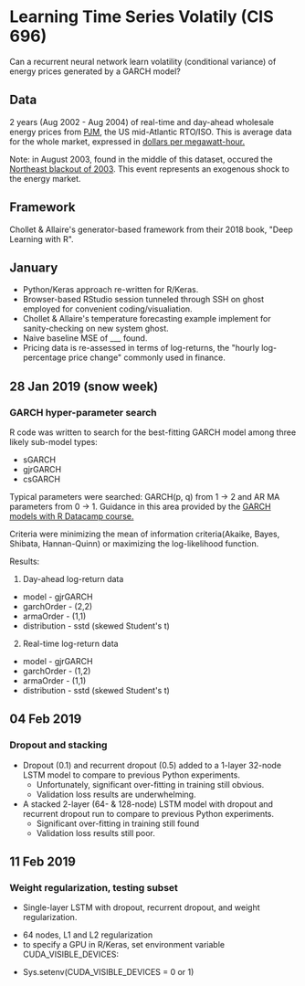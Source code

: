 # Learning Time Series Volatily (CIS 696)

Can a recurrent neural network learn volatility (conditional variance) of energy prices generated by a GARCH model?

## Data

2 years (Aug 2002 - Aug 2004) of real-time and day-ahead wholesale energy prices from [PJM](https://www.pjm.com/markets-and-operations/energy.aspx), the US mid-Atlantic RTO/ISO. This is average data for the whole market, expressed in [dollars per megawatt-hour.](https://www.pjm.com/en/Glossary#index_L)

Note: in August 2003, found in the middle of this dataset, occured the [Northeast blackout of 2003](https://en.wikipedia.org/wiki/Northeast_blackout_of_2003). This event represents an exogenous shock to the energy market.

## Framework

Chollet & Allaire's generator-based framework from their 2018 book, "Deep Learning with R".

## January

* Python/Keras approach re-written for R/Keras.
* Browser-based RStudio session tunneled through SSH on ghost employed for convenient coding/visualiation.
* Chollet & Allaire's temperature forecasting example implement for sanity-checking on new system ghost.
* Naive baseline MSE of ___ found.
* Pricing data is re-assessed in terms of log-returns, the "hourly log-percentage price change" commonly used in finance.

## 28 Jan 2019 (snow week)
### GARCH hyper-parameter search

R code was written to search for the best-fitting GARCH model among three likely sub-model types:
* sGARCH
* gjrGARCH
* csGARCH

Typical parameters were searched: GARCH(p, q) from 1 -> 2 and AR MA parameters from 0 -> 1. Guidance in this area provided by the [GARCH models with R Datacamp course.](https://www.datacamp.com/courses/garch-models-in-r)

Criteria were minimizing the mean of information criteria(Akaike, Bayes, Shibata, Hannan-Quinn) or maximizing the log-likelihood function.

Results:
1. Day-ahead log-return data
  * model       - gjrGARCH
  * garchOrder  - (2,2)
  * armaOrder   - (1,1)
  * distribution - sstd (skewed Student's t)
2. Real-time log-return data
  * model       - gjrGARCH
  * garchOrder  - (1,2)
  * armaOrder   - (1,1)
  * distribution - sstd (skewed Student's t)
  
## 04 Feb 2019
### Dropout and stacking

* Dropout (0.1) and recurrent dropout (0.5) added to a 1-layer 32-node LSTM model to compare to previous Python experiments.
  - Unfortunately, significant over-fitting in training still obvious.
  - Validation loss results are underwhelming.
* A stacked 2-layer (64- & 128-node) LSTM model with dropout and recurrent dropout run to compare to previous Python experiments.
  - Significant over-fitting in training still found
  - Validation loss results still poor.

## 11 Feb 2019
### Weight regularization, testing subset

* Single-layer LSTM with dropout, recurrent dropout, and weight regularization.
 - 64 nodes, L1 and L2 regularization
 - to specify a GPU in R/Keras, set environment variable CUDA_VISIBLE_DEVICES:
  * Sys.setenv(CUDA_VISIBLE_DEVICES = 0 or 1)
